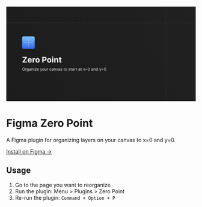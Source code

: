 ![Figma Zero Point](./assets/cover.png)

# Figma Zero Point

A Figma plugin for organizing layers on your canvas to x=0 and y=0.

[Install on Figma &rarr;](https://www.figma.com/community/plugin/1008795501746481085)

## Usage

1. Go to the page you want to reorganize
2. Run the plugin: Menu > Plugins > Zero Point
3. Re-run the plugin: `Command + Option + P`
